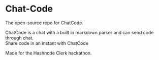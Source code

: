 # Chat-Code
The open-source repo for ChatCode. 

ChatCode is a chat with a built in markdown parser and can send code through chat.\
Share code in an instant with ChatCode

Made for the Hashnode Clerk hackathon.
